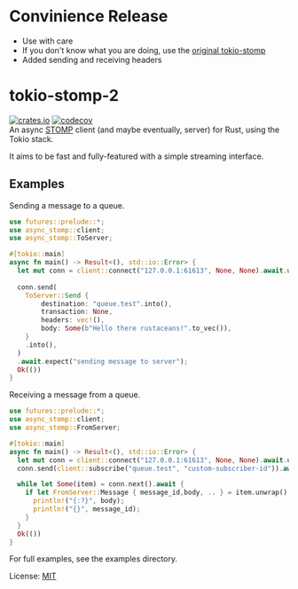 # Convinience Release
* Use with care
* If you don't know what you are doing, use the [original tokio-stomp](https://crates.io/crates/tokio-stomp)
* Added sending and receiving headers

# tokio-stomp-2
[![crates.io](https://img.shields.io/crates/v/tokio-stomp-2.svg)](https://crates.io/crates/tokio-stomp-2)
[![codecov](https://codecov.io/gh/alexkunde/tokio-stomp-2/branch/main/graph/badge.svg?token=L3BUYHJIQN)](https://codecov.io/gh/alexkunde/tokio-stomp-2)  
An async [STOMP](https://stomp.github.io/) client (and maybe eventually, server) for Rust, using the Tokio stack.

It aims to be fast and fully-featured with a simple streaming interface.

## Examples

Sending a message to a queue.

```rust
use futures::prelude::*;
use async_stomp::client;
use async_stomp::ToServer;

#[tokio::main]
async fn main() -> Result<(), std::io::Error> {
  let mut conn = client::connect("127.0.0.1:61613", None, None).await.unwrap();
  
  conn.send(
    ToServer::Send {
        destination: "queue.test".into(),
        transaction: None,
        headers: vec!(),
        body: Some(b"Hello there rustaceans!".to_vec()),
    }
    .into(),
  )
  .await.expect("sending message to server");
  Ok(())
}
```

Receiving a message from a queue.

```rust
use futures::prelude::*;
use async_stomp::client;
use async_stomp::FromServer;

#[tokio::main]
async fn main() -> Result<(), std::io::Error> {
  let mut conn = client::connect("127.0.0.1:61613", None, None).await.unwrap();
  conn.send(client::subscribe("queue.test", "custom-subscriber-id")).await.unwrap();

  while let Some(item) = conn.next().await {
    if let FromServer::Message { message_id,body, .. } = item.unwrap().content {
      println!("{:?}", body);
      println!("{}", message_id);
    }
  }
  Ok(())
}
```

For full examples, see the examples directory.

License: [MIT](LICENSE)
